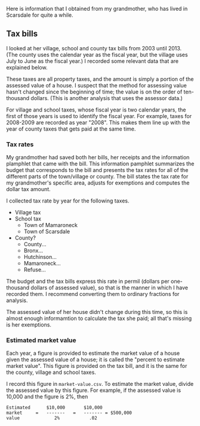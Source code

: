 Here is information that I obtained from my grandmother, who has lived in
Scarsdale for quite a while.

## Tax bills
I looked at her village, school and county tax bills from 2003 until 2013.
(The county uses the calendar year as the fiscal year, but the village
uses July to June as the fiscal year.) I recorded some relevant data that
are explained below.

These taxes are all property taxes, and the amount is simply a portion of the
assessed value of a house. I suspect that the method for assessing value hasn't
changed since the beginning of time; the value is on the order of ten-thousand
dollars. (This is another analysis that uses the assessor data.)

For village and school taxes, whose fiscal year is two calendar years,
the first of those years is used to identify the fiscal year. For example,
taxes for 2008-2009 are recorded as year "2008". This makes them line up
with the year of county taxes that gets paid at the same time.

### Tax rates
My grandmother had saved both her bills, her receipts and the information
plamphlet that came with the bill. This information pamphlet summarizes the
budget that corresponds to the bill and presents the tax rates for all of the
different parts of the town/village or county. The bill states the tax rate for
my grandmother's specific area, adjusts for exemptions and computes the dollar
tax amount.

I collected tax rate by year for the following taxes.

* Village tax
* School tax
  * Town of Mamaroneck
  * Town of Scarsdale
* County?
  * County...
  * Bronx...
  * Hutchinson...
  * Mamaroneck...
  * Refuse...

The budget and the tax bills express this rate in permil (dollars per
one-thousand dollars of assessed value), so that is the manner in which I have
recorded them. I recommend converting them to ordinary fractions for analysis.

The assessed value of her house didn't change during this time, so this
is almost enough informamtion to calculate the tax she paid; all that's
missing is her exemptions.

### Estimated market value
Each year, a figure is provided to estimate the market value of a house
given the assessed value of a house; it is called the "percent to estimate
market value". This figure is provided on the tax bill, and it is the same
for the county, village and school taxes.

I record this figure in `market-value.csv`. To estimate the market value,
divide the assessed value by this figure. For example, if the assessed
value is 10,000 and the figure is 2%, then

    Estimated      $10,000       $10,000
    market     =   -------   =   ------- = $500,000
    value             2%           .02
